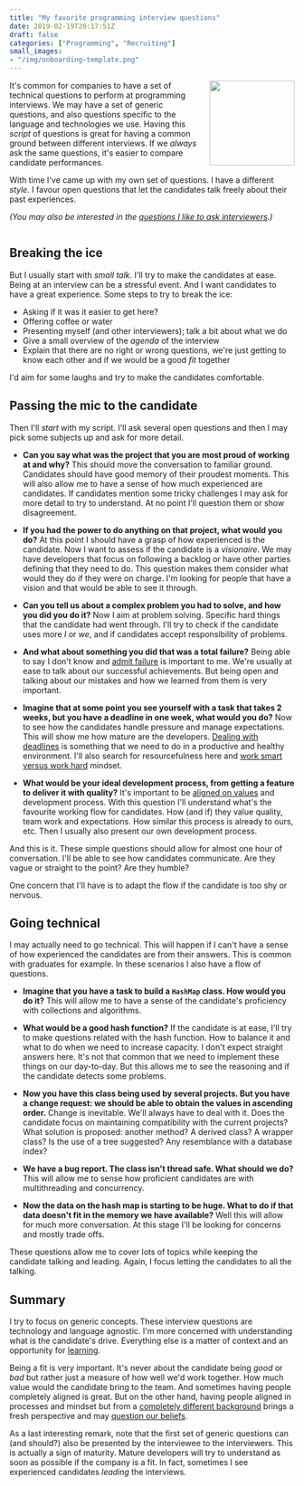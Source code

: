 ```yaml
---
title: "My favorite programming interview questions"
date: 2019-02-19T20:17:51Z
draft: false
categories: ["Programming", "Recruiting"]
small_images:
- "/img/onboarding-template.png"
---
```


<img src='/img/onboarding-template.png' style='float:right; width:150px;margin-left:15px'/>

It's common for companies to have a set of technical questions to perform at
programming interviews. We may have a set of generic questions, and also
questions specific to the language and technologies we use. Having this _script_ of questions is
great for having a common ground between different interviews. If we _always_
ask the same questions, it's easier to compare candidate performances.

With time I've came up with my own set of questions. I have a different _style_.
I favour open questions that let the candidates talk freely about their past
experiences.

_(You may also be interested in the [questions I like to ask
interviewers](/post/unique-interview-questions-to-ask-interviewers/).)_

<div style='clear:both'></div>
<!--more-->

## Breaking the ice

But I usually start with _small talk_. I'll try to make the candidates at ease.
Being at an interview can be a stressful event. And I want candidates to have a
great experience. Some steps to try to break the ice:

* Asking if it was it easier to get here?
* Offering coffee or water
* Presenting myself (and other interviewers); talk a bit about what we do
* Give a small overview of the _agenda_ of the interview
* Explain that there are no right or wrong questions, we're just getting to know
  each other and if we would be a good _fit_ together

I'd aim for some laughs and try to make the candidates comfortable.


## Passing the mic to the candidate

Then I'll _start_ with my script. I'll ask several open questions and then I may
pick some subjects up and ask for more detail.

* **Can you say what was the project that you are most proud of working at and why?**
  This should move the conversation to familiar ground. Candidates should
  have good memory of their proudest moments. This will also allow me to have a
  sense of how much experienced are candidates. If candidates mention some
  tricky challenges I may ask for more detail to try to understand. At no point
  I'll question them or show disagreement.

* **If you had the power to do anything on that project, what would you do?**
  At this point I should have a grasp of how experienced is the candidate. Now I
  want to assess if the candidate is a _visionaire_. We may have developers that
  focus on following a backlog or have other parties defining that they need to
  do. This question makes them consider what would they do if they were on
  charge. I'm looking for people that have a vision and that would be able to
  see it through.

* **Can you tell us about a complex problem you had to solve, and how you did you do it?**
  Now I aim at problem solving. Specific hard things that the candidate had went
  through. I'll try to check if the candidate uses more _I_ or _we_, and if
  candidates accept responsibility of problems.

* **And what about something you did that was a total failure?**
  Being able to say I don't know and [admit
  failure](/post/postmortem-culture/) is important to me. We're
  usually at ease to talk about our successful achievements. But being open and
  talking about our mistakes and how we learned from them is very important.

* **Imagine that at some point you see yourself with a task that takes 2 weeks,
  but you have a deadline in one week, what would you do?**
  Now to see how the candidates handle pressure and manage expectations. This
  will show me how mature are the developers. [Dealing with deadlines](/post/dealing-with-deadlines/) is something
  that we need to do in a productive and healthy environment. I'll also search
  for resourcefulness here and [work smart versus work
  hard](/post/work-smart-vs-work-hard/) mindset.

* **What would be your ideal development process, from getting a feature to
  deliver it with quality?**
  It's important to be [aligned on
  values](/post/most-effective-way-values-habits/) and development process. With this
  question I'll understand what's the favourite working flow for candidates. How
  (and if) they value quality, team work and expectations. How similar this
  process is already to ours, etc. Then I usually also present our own
  development process.

And this is it. These simple questions should allow for almost one hour of
conversation. I'll be able to see how candidates communicate. Are they vague or
straight to the point? Are they humble?

One concern that I'll have is to adapt the flow if the candidate is too shy or
nervous.

## Going technical

I may actually need to go technical. This will happen if I can't have a sense of
how experienced the candidates are from their answers. This is common with
graduates for example. In these scenarios I also have a flow of questions.

* **Imagine that you have a task to build a `HashMap` class. How would you do
  it?**
  This will allow me to have a sense of the candidate's proficiency with
  collections and algorithms.

* **What would be a good hash function?**
  If the candidate is at ease, I'll try to make questions related with the hash
  function. How to balance it and what to do when we need to increase capacity.
  I don't expect straight answers here. It's not that common that we need to
  implement these things on our day-to-day. But this allows me to see the
  reasoning and if the candidate detects some problems.

* **Now you have this class being used by several projects. But you have a
  change request: we should be able to obtain the values in ascending order.**
  Change is inevitable. We'll always have to deal with it. Does the candidate
  focus on maintaining compatibility with the current projects? What solution is
  proposed: another method? A derived class? A wrapper class? Is the use of a
  tree suggested? Any resemblance with a database index?

* **We have a bug report. The class isn't thread safe. What should we do?**
  This will allow me to sense how proficient candidates are with multithreading
  and concurrency.

* **Now the data on the hash map is starting to be huge. What to do if that data
  doesn't fit in the memory we have available?**
  Well this will allow for much more conversation. At this stage I'll be looking
  for concerns and mostly trade offs.

These questions allow me to cover lots of topics while keeping the candidate
talking and leading. Again, I focus letting the candidates to all the talking.

## Summary

I try to focus on generic concepts. These interview questions are technology and
language agnostic. I'm more concerned with understanding what is the candidate's
drive. Everything else is a matter of context and an
opportunity for [learning](/post/learning-index/).

Being a fit is very important. It's never about the candidate being _good_ or
_bad_ but rather just a measure of how well we'd work together. How much value
would the candidate bring to the team. And sometimes having people completely
aligned is great. But on the other hand, having people aligned in processes and
mindset but from a [completely different background](/post/from-rails-to-clojure-to-java-to-rails/) brings a fresh perspective
and may [question our
beliefs](/post/how-to-convince-others-that-we-are-right/).

As a last interesting remark, note that the first set of generic questions can
(and should?) also be presented by the interviewee to the interviewers. This is
actually a sign of maturity. Mature developers will try to understand as soon as
possible if the company is a fit. In fact, sometimes I see experienced
candidates _leading_ the interviews.
